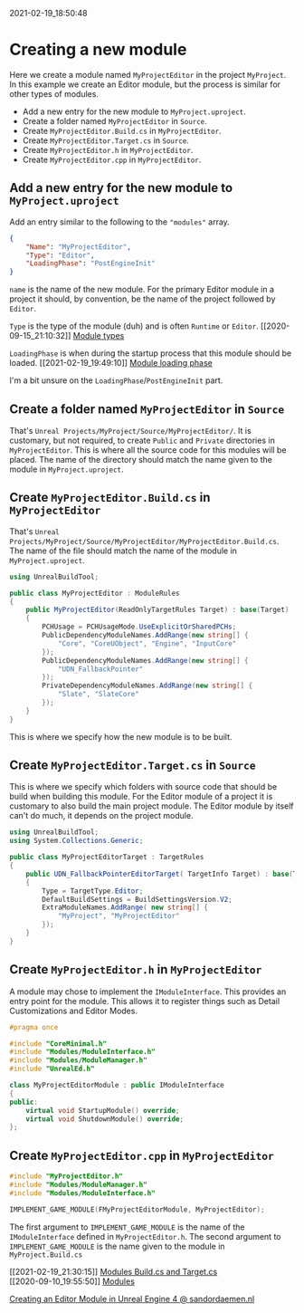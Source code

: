 2021-02-19_18:50:48

# Creating a new module
Here we create a module named `MyProjectEditor` in the project `MyProject`.
In this example we create an Editor module, but the process is similar for other types of modules.

- Add a new entry for the new module to `MyProject.uproject`.
- Create a folder named `MyProjectEditor` in `Source`.
- Create `MyProjectEditor.Build.cs` in `MyProjectEditor`.
- Create `MyProjectEditor.Target.cs` in `Source`.
- Create `MyProjectEditor.h` in `MyProjectEditor`.
- Create `MyProjectEditor.cpp` in `MyProjectEditor`.


## Add a new entry for the new module to `MyProject.uproject`

Add an entry similar to the following to the `"modules"` array.
```json
{
    "Name": "MyProjectEditor",
    "Type": "Editor",
    "LoadingPhase": "PostEngineInit"
}
```
`name` is the name of the new module.
For the primary Editor module in a project it should, by convention, be the name of the project followed by `Editor`.

`Type` is the type of the module (duh) and is often `Runtime` or `Editor`.
[[2020-09-15_21:10:32]] [Module types](./Module%20types.md)  

`LoadingPhase` is when during the startup process that this module should be loaded.
[[2021-02-19_19:49:10]] [Module loading phase](./Module%20loading%20phase.md)  

I'm a bit unsure on the `LoadingPhase`/`PostEngineInit` part.


## Create a folder named `MyProjectEditor` in `Source`

That's `Unreal Projects/MyProject/Source/MyProjectEditor/`.
It is customary, but not required, to create `Public` and `Private` directories in `MyProjectEditor`.
This is where all the source code for this modules will be placed.
The name of the directory should match the name given to the module in `MyProject.uproject`.

## Create `MyProjectEditor.Build.cs` in `MyProjectEditor`

That's `Unreal Projects/MyProject/Source/MyProjectEditor/MyProjectEditor.Build.cs`.
The name of the file should match the name of the module in `MyProject.uproject`.

```csharp
using UnrealBuildTool;

public class MyProjectEditor : ModuleRules
{
    public MyProjectEditor(ReadOnlyTargetRules Target) : base(Target)
    {
        PCHUsage = PCHUsageMode.UseExplicitOrSharedPCHs;
        PublicDependencyModuleNames.AddRange(new string[] {
            "Core", "CoreUObject", "Engine", "InputCore"
        });
        PublicDependencyModuleNames.AddRange(new string[] {
            "UDN_FallbackPointer"
        });
        PrivateDependencyModuleNames.AddRange(new string[] {
            "Slate", "SlateCore"
        });
    }
}
```

This is where we specify how the new module is to be built.


## Create `MyProjectEditor.Target.cs` in `Source`

This is where we specify which folders with source code that should be build when building this module.
For the Editor module of a project it is customary to also build the main project module.
The Editor module by itself can't do much, it depends on the project module.

```csharp
using UnrealBuildTool;
using System.Collections.Generic;

public class MyProjectEditorTarget : TargetRules
{
    public UDN_FallbackPointerEditorTarget( TargetInfo Target) : base(Target)
    {
        Type = TargetType.Editor;
        DefaultBuildSettings = BuildSettingsVersion.V2;
        ExtraModuleNames.AddRange( new string[] {
            "MyProject", "MyProjectEditor"
        });
    }
}
```

## Create `MyProjectEditor.h` in `MyProjectEditor`

A module may chose to implement the `IModuleInterface`.
This provides an entry point for the module.
This allows it to register things such as Detail Customizations and Editor Modes.

```cpp
#pragma once

#include "CoreMinimal.h"
#include "Modules/ModuleInterface.h"
#include "Modules/ModuleManager.h"
#include "UnrealEd.h"

class MyProjectEditorModule : public IModuleInterface
{
public:
    virtual void StartupModule() override;
    virtual void ShutdownModule() override;
};
```

## Create `MyProjectEditor.cpp` in `MyProjectEditor`

```cpp
#include "MyProjectEditor.h"
#include "Modules/ModuleManager.h"
#include "Modules/ModuleInterface.h"

IMPLEMENT_GAME_MODULE(FMyProjectEditorModule, MyProjectEditor);
```
The first argument to `IMPLEMENT_GAME_MODULE` is the name of the `IModuleInterface` defined in `MyProjectEditor.h`.
The second argument to `IMPLEMENT_GAME_MODULE` is the name given to the module in `MyProject.Build.cs`


[[2021-02-19_21:30:15]] [Modules Build.cs and Target.cs](./Modules%20Build.cs%20and%20Target.cs.md)  
[[2020-09-10_19:55:50]] [Modules](./Modules.md)  

[Creating an Editor Module in Unreal Engine 4 @ sandordaemen.nl](https://sandordaemen.nl/blog/creating-an-editor-module-in-unreal-engine-4/)